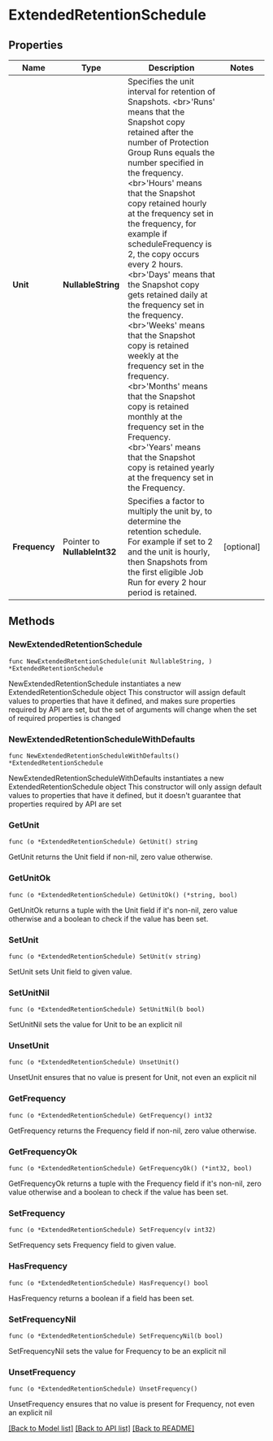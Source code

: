 # ExtendedRetentionSchedule

## Properties

Name | Type | Description | Notes
------------ | ------------- | ------------- | -------------
**Unit** | **NullableString** | Specifies the unit interval for retention of Snapshots. &lt;br&gt;&#39;Runs&#39; means that the Snapshot copy retained after the number of Protection Group Runs equals the number specified in the frequency. &lt;br&gt;&#39;Hours&#39; means that the Snapshot copy retained hourly at the frequency set in the frequency, for example if scheduleFrequency is 2, the copy occurs every 2 hours. &lt;br&gt;&#39;Days&#39; means that the Snapshot copy gets retained daily at the frequency set in the frequency. &lt;br&gt;&#39;Weeks&#39; means that the Snapshot copy is retained weekly at the frequency set in the frequency. &lt;br&gt;&#39;Months&#39; means that the Snapshot copy is retained monthly at the frequency set in the Frequency. &lt;br&gt;&#39;Years&#39; means that the Snapshot copy is retained yearly at the frequency set in the Frequency. | 
**Frequency** | Pointer to **NullableInt32** | Specifies a factor to multiply the unit by, to determine the retention schedule. For example if set to 2 and the unit is hourly, then Snapshots from the first eligible Job Run for every 2 hour period is retained. | [optional] 

## Methods

### NewExtendedRetentionSchedule

`func NewExtendedRetentionSchedule(unit NullableString, ) *ExtendedRetentionSchedule`

NewExtendedRetentionSchedule instantiates a new ExtendedRetentionSchedule object
This constructor will assign default values to properties that have it defined,
and makes sure properties required by API are set, but the set of arguments
will change when the set of required properties is changed

### NewExtendedRetentionScheduleWithDefaults

`func NewExtendedRetentionScheduleWithDefaults() *ExtendedRetentionSchedule`

NewExtendedRetentionScheduleWithDefaults instantiates a new ExtendedRetentionSchedule object
This constructor will only assign default values to properties that have it defined,
but it doesn't guarantee that properties required by API are set

### GetUnit

`func (o *ExtendedRetentionSchedule) GetUnit() string`

GetUnit returns the Unit field if non-nil, zero value otherwise.

### GetUnitOk

`func (o *ExtendedRetentionSchedule) GetUnitOk() (*string, bool)`

GetUnitOk returns a tuple with the Unit field if it's non-nil, zero value otherwise
and a boolean to check if the value has been set.

### SetUnit

`func (o *ExtendedRetentionSchedule) SetUnit(v string)`

SetUnit sets Unit field to given value.


### SetUnitNil

`func (o *ExtendedRetentionSchedule) SetUnitNil(b bool)`

 SetUnitNil sets the value for Unit to be an explicit nil

### UnsetUnit
`func (o *ExtendedRetentionSchedule) UnsetUnit()`

UnsetUnit ensures that no value is present for Unit, not even an explicit nil
### GetFrequency

`func (o *ExtendedRetentionSchedule) GetFrequency() int32`

GetFrequency returns the Frequency field if non-nil, zero value otherwise.

### GetFrequencyOk

`func (o *ExtendedRetentionSchedule) GetFrequencyOk() (*int32, bool)`

GetFrequencyOk returns a tuple with the Frequency field if it's non-nil, zero value otherwise
and a boolean to check if the value has been set.

### SetFrequency

`func (o *ExtendedRetentionSchedule) SetFrequency(v int32)`

SetFrequency sets Frequency field to given value.

### HasFrequency

`func (o *ExtendedRetentionSchedule) HasFrequency() bool`

HasFrequency returns a boolean if a field has been set.

### SetFrequencyNil

`func (o *ExtendedRetentionSchedule) SetFrequencyNil(b bool)`

 SetFrequencyNil sets the value for Frequency to be an explicit nil

### UnsetFrequency
`func (o *ExtendedRetentionSchedule) UnsetFrequency()`

UnsetFrequency ensures that no value is present for Frequency, not even an explicit nil

[[Back to Model list]](../README.md#documentation-for-models) [[Back to API list]](../README.md#documentation-for-api-endpoints) [[Back to README]](../README.md)


